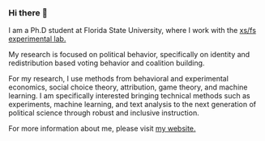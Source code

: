 ### Hi there 👋

I am a Ph.D student at Florida State University, where I work with the [xs/fs experimental lab.](https://coss.fsu.edu/xsfs/#:~:text=About%20xs%2Ffs,topics%20in%20the%20Social%20Sciences.)

My research is focused on political behavior, specifically on identity and redistribution based voting behavior and coalition building. 

For my research, I use methods from behavioral and experimental economics, social choice theory, attribution, game theory, and machine learning. I am specifically interested bringing technical methods such as experiments, machine learning, and text analysis to the next generation of political science through robust and inclusive instruction.

For more information about me, please visit [my website.](https://srwarrenpolisci.wordpress.com/)
